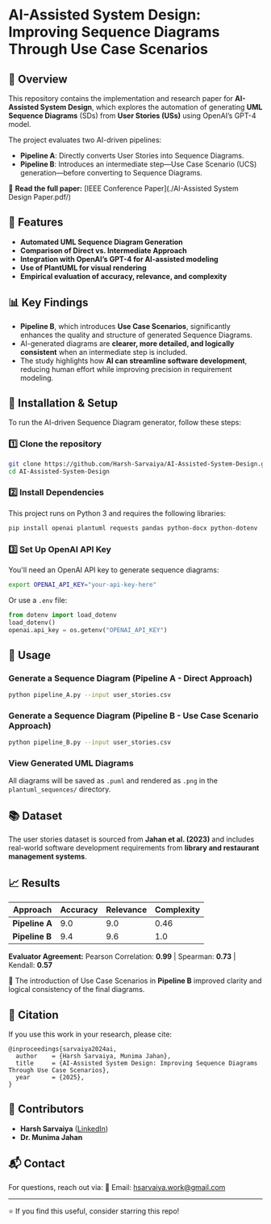 # AI-Assisted System Design: Improving Sequence Diagrams Through Use Case Scenarios

## 📌 Overview
This repository contains the implementation and research paper for **AI-Assisted System Design**, which explores the automation of generating **UML Sequence Diagrams** (SDs) from **User Stories (USs)** using OpenAI’s GPT-4 model.

The project evaluates two AI-driven pipelines:
- **Pipeline A**: Directly converts User Stories into Sequence Diagrams.
- **Pipeline B**: Introduces an intermediate step—Use Case Scenario (UCS) generation—before converting to Sequence Diagrams.

📄 **Read the full paper:** [IEEE Conference Paper](./AI-Assisted System Design Paper.pdf/)

## 🚀 Features
- **Automated UML Sequence Diagram Generation**
- **Comparison of Direct vs. Intermediate Approach**
- **Integration with OpenAI’s GPT-4 for AI-assisted modeling**
- **Use of PlantUML for visual rendering**
- **Empirical evaluation of accuracy, relevance, and complexity**

## 📊 Key Findings
- **Pipeline B**, which introduces **Use Case Scenarios**, significantly enhances the quality and structure of generated Sequence Diagrams.
- AI-generated diagrams are **clearer, more detailed, and logically consistent** when an intermediate step is included.
- The study highlights how **AI can streamline software development**, reducing human effort while improving precision in requirement modeling.

## 🔧 Installation & Setup
To run the AI-driven Sequence Diagram generator, follow these steps:

### 1️⃣ Clone the repository
```bash
git clone https://github.com/Harsh-Sarvaiya/AI-Assisted-System-Design.git
cd AI-Assisted-System-Design
```

### 2️⃣ Install Dependencies
This project runs on Python 3 and requires the following libraries:
```bash
pip install openai plantuml requests pandas python-docx python-dotenv
```

### 3️⃣ Set Up OpenAI API Key
You'll need an OpenAI API key to generate sequence diagrams:
```bash
export OPENAI_API_KEY="your-api-key-here"
```
Or use a `.env` file:
```python
from dotenv import load_dotenv
load_dotenv()
openai.api_key = os.getenv("OPENAI_API_KEY")
```

## 🔄 Usage

### Generate a Sequence Diagram (Pipeline A - Direct Approach)
```bash
python pipeline_A.py --input user_stories.csv
```

### Generate a Sequence Diagram (Pipeline B - Use Case Scenario Approach)
```bash
python pipeline_B.py --input user_stories.csv
```

### View Generated UML Diagrams
All diagrams will be saved as `.puml` and rendered as `.png` in the `plantuml_sequences/` directory.

## 📚 Dataset
The user stories dataset is sourced from **Jahan et al. (2023)** and includes real-world software development requirements from **library and restaurant management systems**.

## 📈 Results
| Approach | Accuracy | Relevance | Complexity |
|----------|---------|---------|------------|
| **Pipeline A** | 9.0 | 9.0 | 0.46 |
| **Pipeline B** | 9.4 | 9.6 | 1.0 |

**Evaluator Agreement:**
Pearson Correlation: **0.99** | Spearman: **0.73** | Kendall: **0.57**

📌 The introduction of Use Case Scenarios in **Pipeline B** improved clarity and logical consistency of the final diagrams.

## 📜 Citation
If you use this work in your research, please cite:
```
@inproceedings{sarvaiya2024ai,
  author    = {Harsh Sarvaiya, Munima Jahan},
  title     = {AI-Assisted System Design: Improving Sequence Diagrams Through Use Case Scenarios},
  year      = {2025},
}
```

## 🤝 Contributors
- **Harsh Sarvaiya** ([LinkedIn](https://www.linkedin.com/in/harsh-sarvaiya/))
- **Dr. Munima Jahan**

## 📬 Contact
For questions, reach out via:
📧 Email: hsarvaiya.work@gmail.com


---
⭐ If you find this useful, consider starring this repo!

